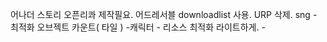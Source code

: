 어나더 스토리 오픈리콰 제작필요.
어드레서블 downloadlist 사용.
URP 삭제.
sng - 최적화 오브젝트 카운트( 타일 )
	-캐릭터 
	- 리소스 최적화 라이트하게. 
	- 
